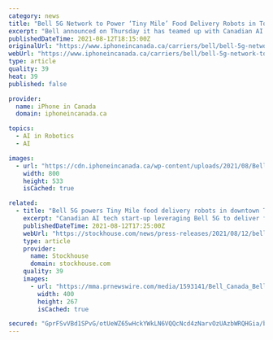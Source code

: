 ```yaml
---
category: news
title: "Bell 5G Network to Power ‘Tiny Mile’ Food Delivery Robots in Toronto"
excerpt: "Bell announced on Thursday it has teamed up with Canadian AI tech start-up Tiny Mile, to enable the latter to use its 5G network for food deliveries in downtown Toronto. The autonomous robots are known collectively as “Geoffrey” (named after Geoffrey Hinton,"
publishedDateTime: 2021-08-12T18:15:00Z
originalUrl: "https://www.iphoneincanada.ca/carriers/bell/bell-5g-network-to-power-tiny-mile-food-delivery-robots-in-toronto/"
webUrl: "https://www.iphoneincanada.ca/carriers/bell/bell-5g-network-to-power-tiny-mile-food-delivery-robots-in-toronto/"
type: article
quality: 39
heat: 39
published: false

provider:
  name: iPhone in Canada
  domain: iphoneincanada.ca

topics:
  - AI in Robotics
  - AI

images:
  - url: "https://cdn.iphoneincanada.ca/wp-content/uploads/2021/08/Bell_Canada_Bell_5G_powers_Tiny_Mile_food_delivery_robots_in_dow.jpeg"
    width: 800
    height: 533
    isCached: true

related:
  - title: "Bell 5G powers Tiny Mile food delivery robots in downtown Toronto"
    excerpt: "Canadian AI tech start-up leveraging Bell 5G to deliver food to downtown residents MONTRÉAL, Aug. 12, 2021 /CNW Telbec/ - Bell today announced a collaboration with Tiny Mile to provide 5G connectivity for the Canadian AI start-up's growing fleet of food delivery robots in downtown Toronto."
    publishedDateTime: 2021-08-12T17:25:00Z
    webUrl: "https://stockhouse.com/news/press-releases/2021/08/12/bell-5g-powers-tiny-mile-food-delivery-robots-in-downtown-toronto"
    type: article
    provider:
      name: Stockhouse
      domain: stockhouse.com
    quality: 39
    images:
      - url: "https://mma.prnewswire.com/media/1593141/Bell_Canada_Bell_5G_powers_Tiny_Mile_food_delivery_robots_in_dow.jpg"
        width: 400
        height: 267
        isCached: true

secured: "GprFSvVBd1SPvG/otUeWZ65wHckYWkLN6VQQcNcd4zNarvOzUAzbWRQHGia/bE5Lw6WpwjA+inm3MyPvLhSWzGhhW3W63E5RDoW7YODSVJoKqqpIFXoqN+LTO8dkyvllZkx0jQwIhecb0hYjR2DHGA6MzHKlNulzqeEjIb2xUKIYyOMsO1mTVgfaqD/G+pdRaPK2UfAcR/3qOU9U8TBbArMG3BzkhRcmk/aFVme9m57P5r+YJCSqsL86lU3v1ON3CvOTa8Lls8pHkxsItGeaEsgvYhK/iHAaOe1F8QulhZ+jGC0/feqTUS18FeV7pn3EhQSTS7pAA+k+dlV1FhtnNPpq1yn7jBWZNiICpCSrXn0=;+iCGTF6/c2hfCDm2XvJeeQ=="
---
```


